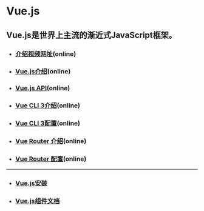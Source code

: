 # Vue.js

## Vue.js是世界上主流的渐近式JavaScript框架。

- ### [介绍视频网址](https://v.youku.com/v_show/id_XMzMwMTYyODMyNA==.html?refer=shipinyunPC_operation.liuliling_bofangqi_1244000_fQZ7Fj_18101900)(online)

- ### [Vue.js介绍](https://cn.vuejs.org/v2/guide/)(online)
- ### [Vue.js API](https://cn.vuejs.org/v2/api/)(online)
- ### [Vue CLI 3介绍](https://cli.vuejs.org/zh/guide/cli-service.html)(online)
- ### [Vue CLI 3配置](https://cli.vuejs.org/zh/config/)(online)
- ### [Vue Router 介绍](https://router.vuejs.org/zh/guide/#html)(online)
- ### [Vue Router 配置](https://cli.vuejs.org/zh/config/)(online)

---

- ### [Vue.js安装](install)
- ### [Vue.js组件文档](component)
